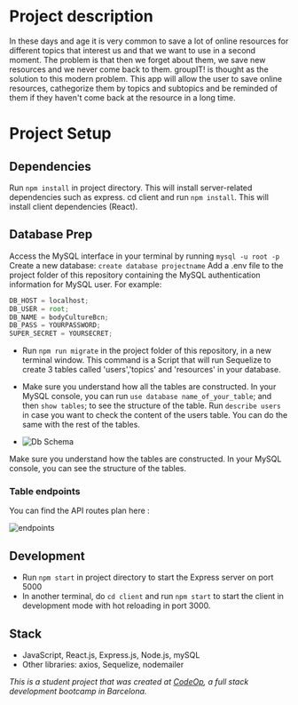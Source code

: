 # Project description

In these days and age it is very common to save a lot of online resources for different topics that interest us and that we want to use in a second moment.
The problem is that then we forget about them, we save new resources and we never come back to them.
groupIT! is thought as the solution to this modern problem. This app will allow the user to save online resources, cathegorize them by topics and subtopics and be reminded of them if they haven't come back at the resource in a long time.

# Project Setup

## Dependencies

Run `npm install` in project directory. This will install server-related dependencies such as express.
cd client and run `npm install`. This will install client dependencies (React).

## Database Prep

Access the MySQL interface in your terminal by running `mysql -u root -p`
Create a new database: `create database projectname`
Add a .env file to the project folder of this repository containing the MySQL authentication information for MySQL user. For example:

```javascript
DB_HOST = localhost;
DB_USER = root;
DB_NAME = bodyCultureBcn;
DB_PASS = YOURPASSWORD;
SUPER_SECRET = YOURSECRET;
```
- Run `npm run migrate` in the project folder of this repository, in a new terminal window. This command is a Script that will run Sequelize to create 3 tables called 'users','topics' and 'resources' in your database.

- Make sure you understand how all the tables are constructed. In your MySQL console, you can run `use database name_of_your_table`; and then `show tables`; to see the structure of the table. Run `describe users` in case you want to check the content of the users table. You can do the same with the rest of the tables.

- ![Db Schema]()

Make sure you understand how the tables are constructed. In your MySQL console, you can see the structure of the tables.

### Table endpoints

You can find the API routes plan here : 

![endpoints]()


## Development

- Run `npm start` in project directory to start the Express server on port 5000
- In another terminal, do `cd client` and run `npm start` to start the client in development mode with hot reloading in port 3000.

## Stack
- JavaScript, React.js, Express.js, Node.js, mySQL
- Other libraries: axios, Sequelize, nodemailer

_This is a student project that was created at [CodeOp](http://codeop.tech), a full stack development bootcamp in Barcelona._

